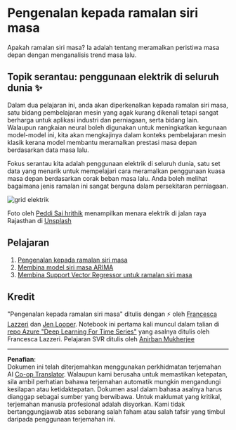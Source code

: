 <!--
CO_OP_TRANSLATOR_METADATA:
{
  "original_hash": "61342603bad8acadbc6b2e4e3aab3f66",
  "translation_date": "2025-09-05T18:58:11+00:00",
  "source_file": "7-TimeSeries/README.md",
  "language_code": "ms"
}
-->
# Pengenalan kepada ramalan siri masa

Apakah ramalan siri masa? Ia adalah tentang meramalkan peristiwa masa depan dengan menganalisis trend masa lalu.

## Topik serantau: penggunaan elektrik di seluruh dunia ✨

Dalam dua pelajaran ini, anda akan diperkenalkan kepada ramalan siri masa, satu bidang pembelajaran mesin yang agak kurang dikenali tetapi sangat berharga untuk aplikasi industri dan perniagaan, serta bidang lain. Walaupun rangkaian neural boleh digunakan untuk meningkatkan kegunaan model-model ini, kita akan mengkajinya dalam konteks pembelajaran mesin klasik kerana model membantu meramalkan prestasi masa depan berdasarkan data masa lalu.

Fokus serantau kita adalah penggunaan elektrik di seluruh dunia, satu set data yang menarik untuk mempelajari cara meramalkan penggunaan kuasa masa depan berdasarkan corak beban masa lalu. Anda boleh melihat bagaimana jenis ramalan ini sangat berguna dalam persekitaran perniagaan.

![grid elektrik](../../../7-TimeSeries/images/electric-grid.jpg)

Foto oleh [Peddi Sai hrithik](https://unsplash.com/@shutter_log?utm_source=unsplash&utm_medium=referral&utm_content=creditCopyText) menampilkan menara elektrik di jalan raya Rajasthan di [Unsplash](https://unsplash.com/s/photos/electric-india?utm_source=unsplash&utm_medium=referral&utm_content=creditCopyText)

## Pelajaran

1. [Pengenalan kepada ramalan siri masa](1-Introduction/README.md)
2. [Membina model siri masa ARIMA](2-ARIMA/README.md)
3. [Membina Support Vector Regressor untuk ramalan siri masa](3-SVR/README.md)

## Kredit

"Pengenalan kepada ramalan siri masa" ditulis dengan ⚡️ oleh [Francesca Lazzeri](https://twitter.com/frlazzeri) dan [Jen Looper](https://twitter.com/jenlooper). Notebook ini pertama kali muncul dalam talian di [repo Azure "Deep Learning For Time Series"](https://github.com/Azure/DeepLearningForTimeSeriesForecasting) yang asalnya ditulis oleh Francesca Lazzeri. Pelajaran SVR ditulis oleh [Anirban Mukherjee](https://github.com/AnirbanMukherjeeXD)

---

**Penafian**:  
Dokumen ini telah diterjemahkan menggunakan perkhidmatan terjemahan AI [Co-op Translator](https://github.com/Azure/co-op-translator). Walaupun kami berusaha untuk memastikan ketepatan, sila ambil perhatian bahawa terjemahan automatik mungkin mengandungi kesilapan atau ketidaktepatan. Dokumen asal dalam bahasa asalnya harus dianggap sebagai sumber yang berwibawa. Untuk maklumat yang kritikal, terjemahan manusia profesional adalah disyorkan. Kami tidak bertanggungjawab atas sebarang salah faham atau salah tafsir yang timbul daripada penggunaan terjemahan ini.